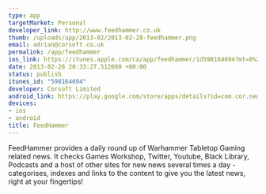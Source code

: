 ```yaml
--- 
type: app
targetMarket: Personal
developer_link: http://www.feedhammer.co.uk
thumb: /uploads/app/2013-02/2013-02-28-feedhammer.png
email: adrian@corsoft.co.uk
permalink: /app/feedhammer
ios_link: https://itunes.apple.com/ca/app/feedhammer/id598164694?mt=8%26ign-mpt=uo%3D2
date: 2013-02-28 20:33:27.512080 +00:00
status: publish
itunes_id: "598164694"
developer: Corsoft Limited
android_link: https://play.google.com/store/apps/details?id=com.cor.news.feedhammer&feature=search_result
devices: 
- ios
- android
title: FeedHammer
---
```


FeedHammer provides a daily round up of Warhammer Tabletop Gaming related news. It checks Games Workshop, Twitter, Youtube, Black Library, Podcasts and a host of other sites for new news several times a day - categorises, indexes and links to the content to give you the latest news, right at your fingertips!
